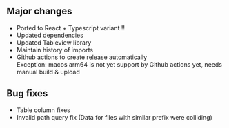 ## Major changes
- Ported to React + Typescript variant !!
- Updated dependencies
- Updated Tableview library
- Maintain history of imports
- Github actions to create release automatically <br/>
  Exception: macos arm64 is not yet support by Github actions yet, needs manual build & upload

## Bug fixes
- Table column fixes
- Invalid path query fix (Data for files with similar prefix were colliding)